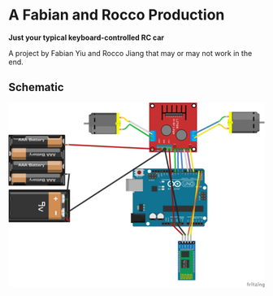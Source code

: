 # A Fabian and Rocco Production
**Just your typical keyboard-controlled RC car**

A project by Fabian Yiu and Rocco Jiang that may or may not work in the end.

## Schematic
![Schematic](schematic/schematic_img.png)
